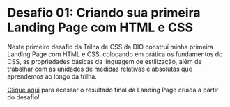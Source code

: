 # Desafio 01: Criando sua primeira Landing Page com HTML e CSS

Neste primeiro desafio da Trilha de CSS da DIO construí minha primeira Landing Page com HTML e CSS, colocando em prática os fundamentos do CSS, as propriedades básicas da linguagem de estilização, além de trabalhar com as unidades de medidas relativas e absolutas que aprendemos ao longo da trilha.

[Clique aqui](####) para acessar o resultado final da Landing Page criada a partir do desafio!
